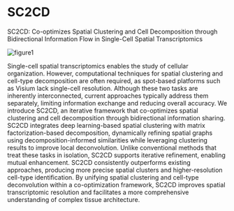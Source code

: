 # SC2CD
SC2CD: Co-optimizes Spatial Clustering and Cell Decomposition through Bidirectional Information Flow in Single-Cell Spatial Transcriptomics

![figure1](https://github.com/user-attachments/assets/2d9ae649-d3d4-42de-921c-db68ab79c64a)

Single-cell spatial transcriptomics enables the study of cellular organization. However, computational techniques for spatial clustering and cell-type decomposition are often required, as spot-based platforms such as Visium lack single-cell resolution. Although these two tasks are inherently interconnected, current approaches typically address them separately, limiting information exchange and reducing overall accuracy. We introduce SC2CD, an iterative framework that co-optimizes spatial clustering and cell decomposition through bidirectional information sharing. SC2CD integrates deep learning-based spatial clustering with matrix factorization-based decomposition, dynamically refining spatial graphs using decomposition-informed similarities while leveraging clustering results to improve local deconvolution. Unlike conventional methods that treat these tasks in isolation, SC2CD supports iterative refinement, enabling mutual enhancement. SC2CD consistently outperforms existing approaches, producing more precise spatial clusters and higher-resolution cell-type identification. By unifying spatial clustering and cell-type deconvolution within a co-optimization framework, SC2CD improves spatial transcriptomic resolution and facilitates a more comprehensive understanding of complex tissue architecture.
